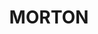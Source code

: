 ---
lastmod: '2025-04-06T06:05:20+00:00'
latitude: -35.366161
layout: suburb
longitude: 150.320507
postcode: '2538'
state: NSW
title: MORTON
url: /nsw/morton/
---